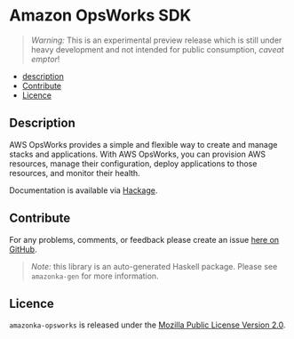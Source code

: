 # Amazon OpsWorks SDK

> _Warning:_ This is an experimental preview release which is still under heavy development and not intended for public consumption, _caveat emptor_!

* [description](#description)
* [Contribute](#contribute)
* [Licence](#licence)

## Description

AWS OpsWorks provides a simple and flexible way to create and manage stacks and applications. With AWS OpsWorks, you can provision AWS resources, manage their configuration, deploy applications to those resources, and monitor their health.

Documentation is available via [Hackage](http://hackage.haskell.org/package/amazonka-opsworks).


## Contribute

For any problems, comments, or feedback please create an issue [here on GitHub](https://github.com/brendanhay/amazonka/issues).

> _Note:_ this library is an auto-generated Haskell package. Please see `amazonka-gen` for more information.


## Licence

`amazonka-opsworks` is released under the [Mozilla Public License Version 2.0](http://www.mozilla.org/MPL/).
